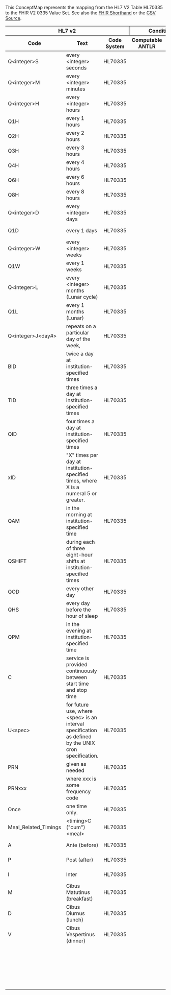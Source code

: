 
This ConceptMap represents the mapping from the HL7 V2 Table HL70335 to the FHIR V2 0335 Value Set. See also the <a href='https://github.com/HL7/v2-to-fhir/blob/master/tank/Table HL70335 to V2 0335.fsh'>FHIR Shorthand</a> or the <a href='https://github.com/HL7/v2-to-fhir/blob/master/mappings/codesystems/HL7 Concept Map_ RepeatPattern - Sheet1.csv'>CSV Source</a>.
<table class='grid'><thead>
<tr><th colspan='3' style='border-right: 2px solid black;'>HL7 v2</th><th colspan='3' style='border-right: 2px solid black;'>Condition (IF True, args)</th><th colspan='4'>HL7 FHIR</th><th rowspan='2'>Comments</th></tr>
<tr><th>Code</th><th>Text</th><th>Code System</th><th>Computable ANTLR</th><th>Computable FHIRPath</th><th>Narrative</th><th>Code</th><th>Proposed Extension</th><th>Display</th><th>Code System</th></tr></thead>
<tbody>
<tr><td>Q&lt;integer&gt;S</td><td>every &lt;integer&gt; seconds</td><td style='border-right: 2px'>HL70335</td><td style='border-right: 2px'></td><td style='border-right: 2px'></td><td style='border-right: 2px'></td><td>Q&lt;integer&gt;S</td><td style='border-right: 2px'></td><td>every &lt;integer&gt; seconds</td><td><a href='https://hl7.org/fhir/R4/v2/0335/index.html'>http://terminology.hl7.org/CodeSystem/v2-0335</a></td><td style='border-right: 2px'></td></tr>
<tr><td>Q&lt;integer&gt;M</td><td>every &lt;integer&gt; minutes</td><td style='border-right: 2px'>HL70335</td><td style='border-right: 2px'></td><td style='border-right: 2px'></td><td style='border-right: 2px'></td><td>Q&lt;integer&gt;M</td><td style='border-right: 2px'></td><td>every &lt;integer&gt; minutes</td><td><a href='https://hl7.org/fhir/R4/v2/0335/index.html'>http://terminology.hl7.org/CodeSystem/v2-0335</a></td><td style='border-right: 2px'></td></tr>
<tr><td>Q&lt;integer&gt;H</td><td>every &lt;integer&gt; hours</td><td style='border-right: 2px'>HL70335</td><td style='border-right: 2px'></td><td style='border-right: 2px'></td><td style='border-right: 2px'></td><td>Q&lt;integer&gt;H</td><td style='border-right: 2px'></td><td>every &lt;integer&gt; hours</td><td><a href='https://hl7.org/fhir/R4/v2/0335/index.html'>http://terminology.hl7.org/CodeSystem/v2-0335</a></td><td style='border-right: 2px'></td></tr>
<tr><td>Q1H</td><td>every 1 hours</td><td style='border-right: 2px'>HL70335</td><td style='border-right: 2px'></td><td style='border-right: 2px'></td><td style='border-right: 2px'></td><td>Q1H</td><td style='border-right: 2px'></td><td>every hour</td><td><a href='https://hl7.org/fhir/R4/v3/GTSAbbreviation/cs.html'>http://terminology.hl7.org/CodeSystem/v3-GTSAbbreviation</a></td><td style='border-right: 2px'></td></tr>
<tr><td>Q2H</td><td>every 2 hours</td><td style='border-right: 2px'>HL70335</td><td style='border-right: 2px'></td><td style='border-right: 2px'></td><td style='border-right: 2px'></td><td>Q2H</td><td style='border-right: 2px'></td><td>every 2 hours</td><td><a href='https://hl7.org/fhir/R4/v3/GTSAbbreviation/cs.html'>http://terminology.hl7.org/CodeSystem/v3-GTSAbbreviation</a></td><td style='border-right: 2px'></td></tr>
<tr><td>Q3H</td><td>every 3 hours</td><td style='border-right: 2px'>HL70335</td><td style='border-right: 2px'></td><td style='border-right: 2px'></td><td style='border-right: 2px'></td><td>Q3H</td><td style='border-right: 2px'></td><td>every 3 hours</td><td><a href='https://hl7.org/fhir/R4/v3/GTSAbbreviation/cs.html'>http://terminology.hl7.org/CodeSystem/v3-GTSAbbreviation</a></td><td style='border-right: 2px'></td></tr>
<tr><td>Q4H</td><td>every 4 hours</td><td style='border-right: 2px'>HL70335</td><td style='border-right: 2px'></td><td style='border-right: 2px'></td><td style='border-right: 2px'></td><td>Q4H</td><td style='border-right: 2px'></td><td>Q4H</td><td><a href='https://hl7.org/fhir/R4/v3/GTSAbbreviation/cs.html'>http://terminology.hl7.org/CodeSystem/v3-GTSAbbreviation</a></td><td style='border-right: 2px'></td></tr>
<tr><td>Q6H</td><td>every 6 hours</td><td style='border-right: 2px'>HL70335</td><td style='border-right: 2px'></td><td style='border-right: 2px'></td><td style='border-right: 2px'></td><td>Q6H</td><td style='border-right: 2px'></td><td>Q6H</td><td><a href='https://hl7.org/fhir/R4/v3/GTSAbbreviation/cs.html'>http://terminology.hl7.org/CodeSystem/v3-GTSAbbreviation</a></td><td style='border-right: 2px'></td></tr>
<tr><td>Q8H</td><td>every 8 hours</td><td style='border-right: 2px'>HL70335</td><td style='border-right: 2px'></td><td style='border-right: 2px'></td><td style='border-right: 2px'></td><td>Q8H</td><td style='border-right: 2px'></td><td>every 8 hours</td><td><a href='https://hl7.org/fhir/R4/v3/GTSAbbreviation/cs.html'>http://terminology.hl7.org/CodeSystem/v3-GTSAbbreviation</a></td><td style='border-right: 2px'></td></tr>
<tr><td>Q&lt;integer&gt;D</td><td>every &lt;integer&gt; days</td><td style='border-right: 2px'>HL70335</td><td style='border-right: 2px'></td><td style='border-right: 2px'></td><td style='border-right: 2px'></td><td>Q&lt;integer&gt;D</td><td style='border-right: 2px'></td><td>every &lt;integer&gt; days</td><td><a href='https://hl7.org/fhir/R4/v2/0335/index.html'>http://terminology.hl7.org/CodeSystem/v2-0335</a></td><td style='border-right: 2px'></td></tr>
<tr><td>Q1D</td><td>every 1 days</td><td style='border-right: 2px'>HL70335</td><td style='border-right: 2px'></td><td style='border-right: 2px'></td><td style='border-right: 2px'></td><td>QD</td><td style='border-right: 2px'></td><td>QD</td><td><a href='https://hl7.org/fhir/R4/v3/GTSAbbreviation/cs.html'>http://terminology.hl7.org/CodeSystem/v3-GTSAbbreviation</a></td><td style='border-right: 2px'></td></tr>
<tr><td>Q&lt;integer&gt;W</td><td>every &lt;integer&gt; weeks</td><td style='border-right: 2px'>HL70335</td><td style='border-right: 2px'></td><td style='border-right: 2px'></td><td style='border-right: 2px'></td><td>Q&lt;integer&gt;W</td><td style='border-right: 2px'></td><td>every &lt;integer&gt; weeks</td><td><a href='https://hl7.org/fhir/R4/v2/0335/index.html'>http://terminology.hl7.org/CodeSystem/v2-0335</a></td><td style='border-right: 2px'></td></tr>
<tr><td>Q1W</td><td>every 1 weeks</td><td style='border-right: 2px'>HL70335</td><td style='border-right: 2px'></td><td style='border-right: 2px'></td><td style='border-right: 2px'></td><td>WK</td><td style='border-right: 2px'></td><td>weekly</td><td><a href='https://hl7.org/fhir/R4/v3/GTSAbbreviation/cs.html'>http://terminology.hl7.org/CodeSystem/v3-GTSAbbreviation</a></td><td style='border-right: 2px'></td></tr>
<tr><td>Q&lt;integer&gt;L</td><td>every &lt;integer&gt; months (Lunar cycle)</td><td style='border-right: 2px'>HL70335</td><td style='border-right: 2px'></td><td style='border-right: 2px'></td><td style='border-right: 2px'></td><td>Q&lt;integer&gt;L</td><td style='border-right: 2px'></td><td>every &lt;integer&gt; months (Lunar cycle)</td><td><a href='https://hl7.org/fhir/R4/v2/0335/index.html'>http://terminology.hl7.org/CodeSystem/v2-0335</a></td><td style='border-right: 2px'></td></tr>
<tr><td>Q1L</td><td>every 1 months (Lunar)</td><td style='border-right: 2px'>HL70335</td><td style='border-right: 2px'></td><td style='border-right: 2px'></td><td style='border-right: 2px'></td><td>MO</td><td style='border-right: 2px'></td><td>monthly</td><td><a href='https://hl7.org/fhir/R4/v3/GTSAbbreviation/cs.html'>http://terminology.hl7.org/CodeSystem/v3-GTSAbbreviation</a></td><td style='border-right: 2px'></td></tr>
<tr><td>Q&lt;integer&gt;J&lt;day#&gt;</td><td>repeats on a particular day of the week,</td><td style='border-right: 2px'>HL70335</td><td style='border-right: 2px'></td><td style='border-right: 2px'></td><td style='border-right: 2px'></td><td>Q&lt;integer&gt;J&lt;day#&gt;</td><td style='border-right: 2px'></td><td>repeats on a particular day of the week,</td><td><a href='https://hl7.org/fhir/R4/v2/0335/index.html'>http://terminology.hl7.org/CodeSystem/v2-0335</a></td><td style='border-right: 2px'></td></tr>
<tr><td>BID</td><td>twice a day at institution-specified times</td><td style='border-right: 2px'>HL70335</td><td style='border-right: 2px'></td><td style='border-right: 2px'></td><td style='border-right: 2px'></td><td>BID</td><td style='border-right: 2px'></td><td>BID</td><td><a href='https://hl7.org/fhir/R4/v3/GTSAbbreviation/cs.html'>http://terminology.hl7.org/CodeSystem/v3-GTSAbbreviation</a></td><td style='border-right: 2px'></td></tr>
<tr><td>TID</td><td>three times a day at institution-specified times</td><td style='border-right: 2px'>HL70335</td><td style='border-right: 2px'></td><td style='border-right: 2px'></td><td style='border-right: 2px'></td><td>TID</td><td style='border-right: 2px'></td><td>TID</td><td><a href='https://hl7.org/fhir/R4/v3/GTSAbbreviation/cs.html'>http://terminology.hl7.org/CodeSystem/v3-GTSAbbreviation</a></td><td style='border-right: 2px'></td></tr>
<tr><td>QID</td><td>four times a day at institution-specified times</td><td style='border-right: 2px'>HL70335</td><td style='border-right: 2px'></td><td style='border-right: 2px'></td><td style='border-right: 2px'></td><td>QID</td><td style='border-right: 2px'></td><td>QID</td><td><a href='https://hl7.org/fhir/R4/v3/GTSAbbreviation/cs.html'>http://terminology.hl7.org/CodeSystem/v3-GTSAbbreviation</a></td><td style='border-right: 2px'></td></tr>
<tr><td>xID</td><td>"X" times per day at institution-specified times, where X is a numeral 5 or greater.</td><td style='border-right: 2px'>HL70335</td><td style='border-right: 2px'></td><td style='border-right: 2px'></td><td style='border-right: 2px'></td><td>xID</td><td style='border-right: 2px'></td><td>"X" times per day at institution-specified times, where X is a numeral 5 or greater.</td><td><a href='https://hl7.org/fhir/R4/v2/0335/index.html'>http://terminology.hl7.org/CodeSystem/v2-0335</a></td><td style='border-right: 2px'></td></tr>
<tr><td>QAM</td><td>in the morning at institution-specified time</td><td style='border-right: 2px'>HL70335</td><td style='border-right: 2px'></td><td style='border-right: 2px'></td><td style='border-right: 2px'></td><td>QAM</td><td style='border-right: 2px'></td><td>in the morning at institution-specified time</td><td><a href='https://hl7.org/fhir/R4/v2/0335/index.html'>http://terminology.hl7.org/CodeSystem/v2-0335</a></td><td style='border-right: 2px'></td></tr>
<tr><td>QSHIFT</td><td>during each of three eight-hour shifts at institution-specified times</td><td style='border-right: 2px'>HL70335</td><td style='border-right: 2px'></td><td style='border-right: 2px'></td><td style='border-right: 2px'></td><td>QSHIFT</td><td style='border-right: 2px'></td><td>during each of three eight-hour shifts at institution-specified times</td><td><a href='https://hl7.org/fhir/R4/v2/0335/index.html'>http://terminology.hl7.org/CodeSystem/v2-0335</a></td><td style='border-right: 2px'></td></tr>
<tr><td>QOD</td><td>every other day</td><td style='border-right: 2px'>HL70335</td><td style='border-right: 2px'></td><td style='border-right: 2px'></td><td style='border-right: 2px'></td><td>QOD</td><td style='border-right: 2px'></td><td>QOD</td><td><a href='https://hl7.org/fhir/R4/v3/GTSAbbreviation/cs.html'>http://terminology.hl7.org/CodeSystem/v3-GTSAbbreviation</a></td><td style='border-right: 2px'></td></tr>
<tr><td>QHS</td><td>every day before the hour of sleep</td><td style='border-right: 2px'>HL70335</td><td style='border-right: 2px'></td><td style='border-right: 2px'></td><td style='border-right: 2px'></td><td>QHS</td><td style='border-right: 2px'></td><td>every day before the hour of sleep</td><td><a href='https://hl7.org/fhir/R4/v2/0335/index.html'>http://terminology.hl7.org/CodeSystem/v2-0335</a></td><td style='border-right: 2px'></td></tr>
<tr><td>QPM</td><td>in the evening at institution-specified time</td><td style='border-right: 2px'>HL70335</td><td style='border-right: 2px'></td><td style='border-right: 2px'></td><td style='border-right: 2px'></td><td>QPM</td><td style='border-right: 2px'></td><td>in the evening at institution-specified time</td><td><a href='https://hl7.org/fhir/R4/v2/0335/index.html'>http://terminology.hl7.org/CodeSystem/v2-0335</a></td><td style='border-right: 2px'></td></tr>
<tr><td>C</td><td>service is provided continuously between start time and stop time</td><td style='border-right: 2px'>HL70335</td><td style='border-right: 2px'></td><td style='border-right: 2px'></td><td style='border-right: 2px'></td><td>C</td><td style='border-right: 2px'></td><td>service is provided continuously between start time and stop time</td><td><a href='https://hl7.org/fhir/R4/v2/0335/index.html'>http://terminology.hl7.org/CodeSystem/v2-0335</a></td><td style='border-right: 2px'></td></tr>
<tr><td>U&lt;spec&gt;</td><td>for future use, where &lt;spec&gt; is an interval specification as defined by the UNIX cron specification.</td><td style='border-right: 2px'>HL70335</td><td style='border-right: 2px'></td><td style='border-right: 2px'></td><td style='border-right: 2px'></td><td>U &lt;spec&gt;</td><td style='border-right: 2px'></td><td>for future use, where &lt;spec&gt; is an interval specification as defined by the UNIX cron specification.</td><td><a href='https://hl7.org/fhir/R4/v2/0335/index.html'>http://terminology.hl7.org/CodeSystem/v2-0335</a></td><td style='border-right: 2px'></td></tr>
<tr><td>PRN</td><td>given as needed</td><td style='border-right: 2px'>HL70335</td><td style='border-right: 2px'></td><td style='border-right: 2px'></td><td style='border-right: 2px'></td><td>PRN</td><td style='border-right: 2px'></td><td>given as needed</td><td><a href='https://hl7.org/fhir/R4/v2/0335/index.html'>http://terminology.hl7.org/CodeSystem/v2-0335</a></td><td style='border-right: 2px'></td></tr>
<tr><td>PRNxxx</td><td>where xxx is some frequency code</td><td style='border-right: 2px'>HL70335</td><td style='border-right: 2px'></td><td style='border-right: 2px'></td><td style='border-right: 2px'></td><td>PRNxxx</td><td style='border-right: 2px'></td><td>where xxx is some frequency code</td><td><a href='https://hl7.org/fhir/R4/v2/0335/index.html'>http://terminology.hl7.org/CodeSystem/v2-0335</a></td><td style='border-right: 2px'></td></tr>
<tr><td>Once</td><td>one time only.</td><td style='border-right: 2px'>HL70335</td><td style='border-right: 2px'></td><td style='border-right: 2px'></td><td style='border-right: 2px'></td><td>Once</td><td style='border-right: 2px'></td><td>one time only.</td><td><a href='https://hl7.org/fhir/R4/v2/0335/index.html'>http://terminology.hl7.org/CodeSystem/v2-0335</a></td><td style='border-right: 2px'></td></tr>
<tr><td>Meal_Related_Timings</td><td>&lt;timing&gt;C ("cum")&lt;meal&gt;</td><td style='border-right: 2px'>HL70335</td><td style='border-right: 2px'></td><td style='border-right: 2px'></td><td style='border-right: 2px'></td><td>Meal Related Timings</td><td style='border-right: 2px'></td><td>&lt;timing&gt;C ("cum")&lt;meal&gt;</td><td><a href='https://hl7.org/fhir/R4/v2/0335/index.html'>http://terminology.hl7.org/CodeSystem/v2-0335</a></td><td style='border-right: 2px'></td></tr>
<tr><td>A</td><td>Ante (before)</td><td style='border-right: 2px'>HL70335</td><td style='border-right: 2px'></td><td style='border-right: 2px'></td><td style='border-right: 2px'></td><td>A</td><td style='border-right: 2px'></td><td>Ante (before)</td><td><a href='https://hl7.org/fhir/R4/v2/0335/index.html'>http://terminology.hl7.org/CodeSystem/v2-0335</a></td><td style='border-right: 2px'></td></tr>
<tr><td>P</td><td>Post (after)</td><td style='border-right: 2px'>HL70335</td><td style='border-right: 2px'></td><td style='border-right: 2px'></td><td style='border-right: 2px'></td><td>P</td><td style='border-right: 2px'></td><td>Post (after)</td><td><a href='https://hl7.org/fhir/R4/v2/0335/index.html'>http://terminology.hl7.org/CodeSystem/v2-0335</a></td><td style='border-right: 2px'></td></tr>
<tr><td>I</td><td>Inter</td><td style='border-right: 2px'>HL70335</td><td style='border-right: 2px'></td><td style='border-right: 2px'></td><td style='border-right: 2px'></td><td>I</td><td style='border-right: 2px'></td><td>Inter</td><td><a href='https://hl7.org/fhir/R4/v2/0335/index.html'>http://terminology.hl7.org/CodeSystem/v2-0335</a></td><td style='border-right: 2px'></td></tr>
<tr><td>M</td><td>Cibus Matutinus (breakfast)</td><td style='border-right: 2px'>HL70335</td><td style='border-right: 2px'></td><td style='border-right: 2px'></td><td style='border-right: 2px'></td><td>M</td><td style='border-right: 2px'></td><td>Cibus Matutinus (breakfast)</td><td><a href='https://hl7.org/fhir/R4/v2/0335/index.html'>http://terminology.hl7.org/CodeSystem/v2-0335</a></td><td style='border-right: 2px'></td></tr>
<tr><td>D</td><td>Cibus Diurnus (lunch)</td><td style='border-right: 2px'>HL70335</td><td style='border-right: 2px'></td><td style='border-right: 2px'></td><td style='border-right: 2px'></td><td>D</td><td style='border-right: 2px'></td><td>Cibus Diurnus (lunch)</td><td><a href='https://hl7.org/fhir/R4/v2/0335/index.html'>http://terminology.hl7.org/CodeSystem/v2-0335</a></td><td style='border-right: 2px'></td></tr>
<tr><td>V</td><td>Cibus Vespertinus (dinner)</td><td style='border-right: 2px'>HL70335</td><td style='border-right: 2px'></td><td style='border-right: 2px'></td><td style='border-right: 2px'></td><td>V</td><td style='border-right: 2px'></td><td>Cibus Vespertinus (dinner)</td><td><a href='https://hl7.org/fhir/R4/v2/0335/index.html'>http://terminology.hl7.org/CodeSystem/v2-0335</a></td><td style='border-right: 2px'></td></tr>
<tr><td style='border-right: 2px'></td><td style='border-right: 2px'></td><td style='border-right: 2px'></td><td style='border-right: 2px'></td><td style='border-right: 2px'></td><td style='border-right: 2px'></td><td>AM</td><td style='border-right: 2px'></td><td>AM</td><td><a href='https://hl7.org/fhir/R4/v3/GTSAbbreviation/cs.html'>http://terminology.hl7.org/CodeSystem/v3-GTSAbbreviation</a></td><td style='border-right: 2px'></td></tr>
<tr><td style='border-right: 2px'></td><td style='border-right: 2px'></td><td style='border-right: 2px'></td><td style='border-right: 2px'></td><td style='border-right: 2px'></td><td style='border-right: 2px'></td><td>PM</td><td style='border-right: 2px'></td><td>PM</td><td><a href='https://hl7.org/fhir/R4/v3/GTSAbbreviation/cs.html'>http://terminology.hl7.org/CodeSystem/v3-GTSAbbreviation</a></td><td style='border-right: 2px'></td></tr>
<tr><td style='border-right: 2px'></td><td style='border-right: 2px'></td><td style='border-right: 2px'></td><td style='border-right: 2px'></td><td style='border-right: 2px'></td><td style='border-right: 2px'></td><td>BED</td><td style='border-right: 2px'></td><td>at bedtime</td><td><a href='https://hl7.org/fhir/R4/v3/GTSAbbreviation/cs.html'>http://terminology.hl7.org/CodeSystem/v3-GTSAbbreviation</a></td><td style='border-right: 2px'></td></tr>
</tbody></table>
